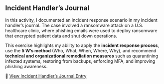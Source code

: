 ## Incident Handler’s Journal

In this activity, I documented an incident response scenario in my incident handler’s journal. The case involved a ransomware attack on a U.S. healthcare clinic, where phishing emails were used to deploy ransomware that encrypted patient data and shut down operations.  

This exercise highlights my ability to apply the **incident response process**, use the **5 W’s method** (Who, What, When, Where, Why), and recommend **technical and organizational remediation measures** such as quarantining infected systems, restoring from backups, enforcing MFA, and improving phishing awareness.  

📄 [View Incident Handler’s Journal Entry](doc/Incident_handler's_journal.pdf)
